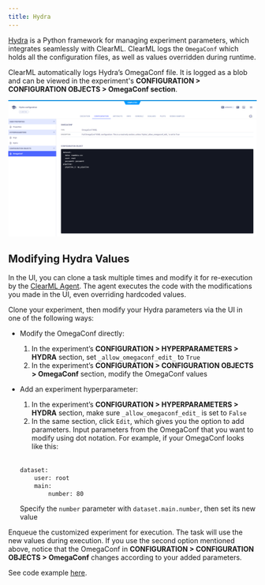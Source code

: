 ```yaml
---
title: Hydra
---
```



[Hydra](https://github.com/facebookresearch/hydra) is a Python framework for managing experiment parameters, which 
integrates seamlessly with ClearML. ClearML logs the `OmegaConf` which holds all the configuration files, as well as 
values overridden during runtime. 

ClearML automatically logs Hydra’s OmegaConf file. It is logged as a blob and can be viewed in the experiment's 
**CONFIGURATION > CONFIGURATION OBJECTS > OmegaConf section**. 

![Hydra configuration](../img/integrations_hydra_configs.png)

## Modifying Hydra Values

In the UI, you can clone a task multiple times and modify it for re-execution by the [ClearML Agent](../clearml_agent.md). 
The agent executes the code with the modifications you made in the UI, even overriding hardcoded values. 

Clone your experiment, then modify your Hydra parameters via the UI in one of the following ways:
* Modify the OmegaConf directly:
  1. In the experiment’s **CONFIGURATION > HYPERPARAMETERS > HYDRA** section,  set `_allow_omegaconf_edit_` to `True` 
  1. In  the experiment’s **CONFIGURATION > CONFIGURATION OBJECTS > OmegaConf** section, modify the OmegaConf values
* Add an experiment hyperparameter:
  1. In the experiment’s **CONFIGURATION > HYPERPARAMETERS > HYDRA** section,  make sure `_allow_omegaconf_edit_` is set 
  to `False` 
  1. In the same section, click `Edit`, which gives you the option to add parameters. Input parameters from the OmegaConf 
  that you want to modify using dot notation. For example, if your OmegaConf looks like this: 
  
  <br/>

  ```
  dataset:
      user: root
      main:
          number: 80
  ```
  Specify the `number` parameter with `dataset.main.number`, then set its new value


Enqueue the customized experiment for execution. The task will use the new values during execution. If you use the 
second option mentioned above, notice that the OmegaConf in **CONFIGURATION > CONFIGURATION OBJECTS > OmegaConf** changes 
according to your added parameters. 

See code example [here](https://github.com/allegroai/clearml/blob/master/examples/frameworks/hydra/hydra_example.py).
